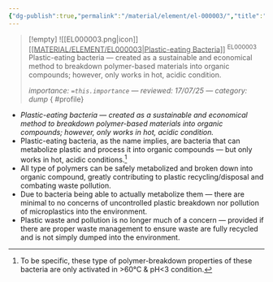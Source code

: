 ```yaml
---
{"dg-publish":true,"permalink":"/material/element/el-000003/","title":"Plastic-eating Bacteria","tags":["-element","-todo/icon"]}
---
```


>[!empty]
> ![[EL000003.png\|icon]] <u class="title">[[MATERIAL/ELEMENT/EL000003\|Plastic-eating Bacteria]]</u> <sup class="title">EL000003</sup> <b class="title"> </b>
> Plastic-eating bacteria — created as a sustainable and economical method to breakdown polymer-based materials into organic compounds; however, only works in hot, acidic condition.
> 
> <i class="small">importance: `=this.importance` — reviewed: 17/07/25 — category: dump</i>
{ #profile}


- *Plastic-eating bacteria — created as a sustainable and economical method to breakdown polymer-based materials into organic compounds; however, only works in hot, acidic condition.*
- Plastic-eating bacteria, as the name implies, are bacteria that can metabolize plastic and process it into organic compounds — but only works in hot, acidic conditions.[^1]
- All type of polymers can be safely metabolized and broken down into organic compound, greatly contributing to plastic recycling/disposal and combating waste pollution.
- Due to bacteria being able to actually metabolize them — there are minimal to no concerns of uncontrolled plastic breakdown nor pollution of microplastics into the environment.
- Plastic waste and pollution is no longer much of a concern — provided if there are proper waste management to ensure waste are fully recycled and is not simply dumped into the environment.

[^1]: To be specific, these type of polymer-breakdown properties of these bacteria are only activated in >60°C & pH<3 condition.
